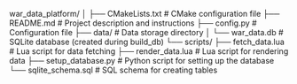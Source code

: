 war_data_platform/
│
├── CMakeLists.txt          # CMake configuration file
├── README.md               # Project description and instructions
├── config.py               # Configuration file
├── data/                   # Data storage directory
│   └── war_data.db         # SQLite database (created during build_db)
└── scripts/
    ├── fetch_data.lua      # Lua script for data fetching
    ├── render_data.lua     # Lua script for rendering data
    ├── setup_database.py   # Python script for setting up the database
    └── sqlite_schema.sql   # SQL schema for creating tables

